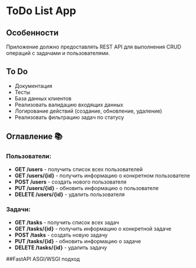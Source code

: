 # ToDo List App

## Особенности

Приложение должно предоставлять REST API для выполнения CRUD операций с задачами и пользователями.

## To Do

- Документация
- Тесты
- База данных клиентов
- Реализовать валидацию входящих данных
- Логирование действий (создание, обновление, удаление)
- Реализовать фильтрацию задач по статусу

## Оглавление 📚

### Пользователи:

- **GET /users** - получить список всех пользователей
- **GET /users/{id}** - получить информацию о конкретном пользователе
- **POST /users** - создать нового пользователя
- **PUT /users/{id}** - обновить информацию о пользователе
- **DELETE /users/{id}** - удалить пользователя

### Задачи:

- **GET /tasks** - получить список всех задач
- **GET /tasks/{id}** - получить информацию о конкретной задаче
- **POST /tasks** - создать новую задачу
- **PUT /tasks/{id}** - обновить информацию о задаче
- **DELETE /tasks/{id}** - удалить задачу

##FastAPI
ASGI/WSGI подход
